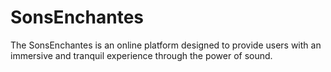 # SonsEnchantes
The SonsEnchantes is an online platform designed to provide users with an immersive and tranquil experience through the power of sound.
